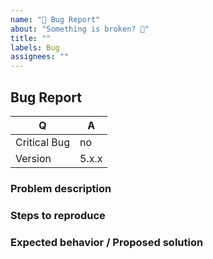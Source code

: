```yaml
---
name: "🐞 Bug Report"
about: "Something is broken? 🔨"
title: ""
labels: Bug
assignees: ""
---
```


## Bug Report

<!-- Fill in the relevant information below to help triage your issue. -->

| Q            | A     |
| ------------ | ----- |
| Critical Bug | no    |
| Version      | 5.x.x |

### Problem description

<!-- Provide a summary describing the (buggy) behavior you are experiencing -->

### Steps to reproduce

<!-- Describe how we can reproduce the problem here -->

### Expected behavior / Proposed solution

<!-- What was the expected (correct) behavior? How would you propose to fix this? -->
